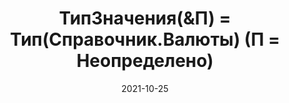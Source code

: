---
date: 2021-10-25
guid: 5799dc63-4ca4-48d2-bfea-715072065074
title: ТипЗначения(&П) = Тип(Справочник.Валюты) (П = Неопределено)
question: |
    Что вернет запрос, если &П = Неопределено?
    ```bsl
    ВЫБРАТЬ
      ТипЗначения(&П) = Тип(Справочник.Валюты)
    ```
options:
    - Истина
    - Ложь
    - Вызовет исключение
correct: 1
explanation: |
    Такой способ работает как с полями запроса, так и с переданными параметрами  
    Позволяет разделить логику в запросе для разных типов переданного параметра
tags:
    - queries
source: https://t.me/JuniorOneS/193
---